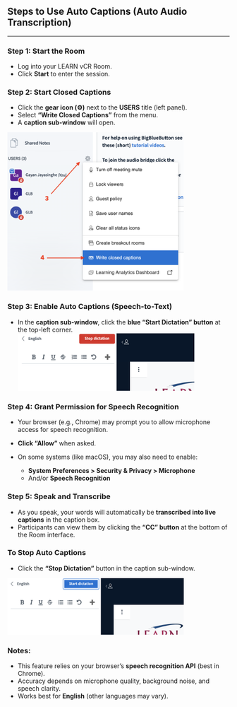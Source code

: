 
##  **Steps to Use Auto Captions (Auto Audio Transcription)**

---

###  **Step 1: Start the Room**

* Log into your LEARN vCR Room.
* Click **Start** to enter the session.


###  **Step 2: Start Closed Captions**

* Click the **gear icon (⚙️)** next to the **USERS** title (left panel).
* Select **“Write Closed Captions”** from the menu.
* A **caption sub-window** will open.
<img src="https://github.com/LEARN-LK/VCR/blob/main/img/caption-02.png" alt="image" style="max-width: 100%;width: 400px;">


###  **Step 3: Enable Auto Captions (Speech-to-Text)**

* In the **caption sub-window**, click the **blue “Start Dictation” button** at the top-left corner.
  <img src="https://github.com/LEARN-LK/VCR/blob/main/img/auto-caption.png" alt="image" style="max-width: 100%;width: 400px;">


###  **Step 4: Grant Permission for Speech Recognition**

* Your browser (e.g., Chrome) may prompt you to allow microphone access for speech recognition.
* **Click “Allow”** when asked.
* On some systems (like macOS), you may also need to enable:

  * **System Preferences > Security & Privacy > Microphone**
  * And/or **Speech Recognition**


###  **Step 5: Speak and Transcribe**

* As you speak, your words will automatically be **transcribed into live captions** in the caption box.
* Participants can view them by clicking the **“CC” button** at the bottom of the Room interface.


###  **To Stop Auto Captions**

* Click the **“Stop Dictation”** button in the caption sub-window.
<img src="https://github.com/LEARN-LK/VCR/blob/main/img/auto-caption-01.png" alt="image" style="max-width: 100%;width: 400px;">


###  **Notes:**

* This feature relies on your browser’s **speech recognition API** (best in Chrome).
* Accuracy depends on microphone quality, background noise, and speech clarity.
* Works best for **English** (other languages may vary).



